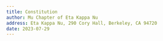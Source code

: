 ```yaml
---
title: Constitution
author: Mu Chapter of Eta Kappa Nu
address: Eta Kappa Nu, 290 Cory Hall, Berkeley, CA 94720
date: 2023-07-29
---
```

